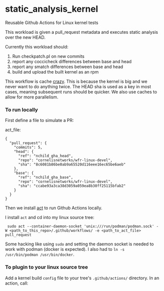 # static_analysis_kernel
Reusable Github Actions for Linux kernel tests

This workload is given a pull_request metadata
and executes static analysis over the new HEAD.

Currently this workload should:
 1. Run checkpatch.pl on new commits
 2. report any coccicheck differences between base and head
 3. report any smatch differences between base and head
 4. build and upload the built kernel as an rpm


This workflow is cache [crazy](https://docs.github.com/en/actions/writing-workflows/choosing-what-your-workflow-does/caching-dependencies-to-speed-up-workflows). This is because the kernel is big and we never want to
do anything twice. The HEAD sha is used as a key in most cases, meaning subsequent runs should
be quicker. We also use caches to allow for more parallelism.

### To run locally

First define a file to simulate a PR:

act_file:
```
{
  "pull_request": {
    "commits": 5,
    "head": {
      "ref": "nchild_gha_head",
      "repo": "cornelisnetworks/wfr-linux-devel",
      "sha": "8c6081b86be0ab9a65520d116eee16ec65be6aeb"
    },
    "base": {
      "ref": "nchild_gha_base",
      "repo": "cornelisnetworks/wfr-linux-devel",
      "sha": "ccabe93a3ca38d3059a059ea8b30ff25115bfab2"
    }
  }
}
```

Then we install [act](https://github.com/nektos/act#) to
run Github Actions locally.

I install `act` and cd into my linux source tree:

```
 sudo act --container-daemon-socket 'unix:///run/podman/podman.sock' -W <path_to_this_repo>/.github/workflows/ -e <path_to_act_file> pull_request
```

Some hacking like using `sudo` and setting the daemon socket is needed to work with podman (docker is expected). I also had to `ln -s /usr/bin/podman /usr/bin/docker`.

### To plugin to your linux source tree
Add a kernel build `config` file to your tree's `.github/actions/` directory.
In an action, call:
<TODO>
